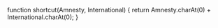 function shortcut(Amnesty, International) {
return Amnesty.charAt(0) + International.charAt(0);
 }

